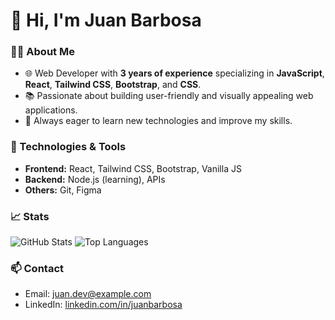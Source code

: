 # 👋 Hi, I'm Juan Barbosa

### 🧑‍💻 About Me
- 🌐 Web Developer with **3 years of experience** specializing in **JavaScript**, **React**, **Tailwind CSS**, **Bootstrap**, and **CSS**.
- 📚 Passionate about building user-friendly and visually appealing web applications.
- 🚀 Always eager to learn new technologies and improve my skills.

### 🔧 Technologies & Tools
- **Frontend:** React, Tailwind CSS, Bootstrap, Vanilla JS
- **Backend:** Node.js (learning), APIs
- **Others:** Git, Figma

### 📈 Stats
![GitHub Stats](https://github-readme-stats.vercel.app/api?username=juanbarbosa&show_icons=true&theme=radical)
![Top Languages](https://github-readme-stats.vercel.app/api/top-langs/?username=juanbarbosa&layout=compact&theme=radical)

### 📫 Contact
- Email: [juan.dev@example.com](mailto:juan.dev@example.com)
- LinkedIn: [linkedin.com/in/juanbarbosa](https://linkedin.com/in/juanbarbosa)
